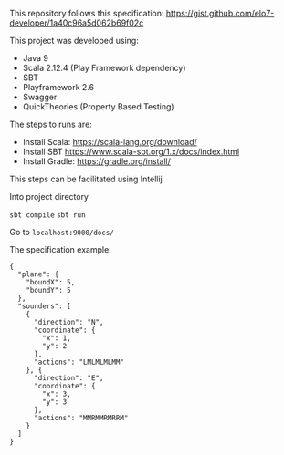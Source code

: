 

This repository follows this specification: https://gist.github.com/elo7-developer/1a40c96a5d062b69f02c

This project was developed using: 

 - Java 9
 - Scala 2.12.4 (Play Framework dependency)
 - SBT
 - Playframework 2.6 
 - Swagger
 - QuickTheories (Property Based Testing)


The steps to runs are:

 - Install Scala: https://scala-lang.org/download/
 - Install SBT https://www.scala-sbt.org/1.x/docs/index.html
 - Install Gradle: https://gradle.org/install/
 
This steps can be facilitated using Intellij

Into project directory

  ``` sbt compile ```
  ``` sbt run ```
 
Go to ``` localhost:9000/docs/ ```


The specification example:
```
{
  "plane": {
    "boundX": 5,
    "boundY": 5
  },
  "sounders": [
    {
      "direction": "N",
      "coordinate": {
        "x": 1,
        "y": 2
      },
      "actions": "LMLMLMLMM"
    }, {
      "direction": "E",
      "coordinate": {
        "x": 3,
        "y": 3
      },
      "actions": "MMRMMRMRRM"
    }
  ]
}
```

